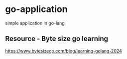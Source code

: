 # go-application
simple application in go-lang

## Resource - Byte size go learning
https://www.bytesizego.com/blog/learning-golang-2024
